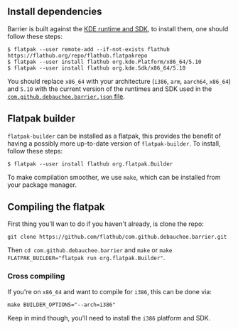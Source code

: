 ## Install dependencies

Barrier is built against the [KDE runtime and SDK](https://github.com/flathub/com.github.debauchee.barrier/blob/master/com.github.debauchee.barrier.json#L3-L5),
to install them, one should follow these steps:

```shell
$ flatpak --user remote-add --if-not-exists flathub https://flathub.org/repo/flathub.flatpakrepo
$ flatpak --user install flathub org.kde.Platform/x86_64/5.10
$ flatpak --user install flathub org.kde.Sdk/x86_64/5.10
```
You should replace `x86_64` with your architecture (`i386`, `arm`, `aarch64`, `x86_64`)
and `5.10` with the current version of the runtimes and SDK used in the [`com.github.debauchee.barrier.json` file](https://github.com/flathub/com.github.debauchee.barrier/blob/master/com.github.debauchee.barrier.json#L3-L5).

## Flatpak builder

`flatpak-builder` can be installed as a flatpak, this provides the benefit of
having a possibly more up-to-date version of `flatpak-builder`. To install,
follow these steps:

```shell
$ flatpak --user install flathub org.flatpak.Builder
```

To make compilation smoother, we use `make`, which can be installed from your package manager.

## Compiling the flatpak

First thing you'll wan to do if you haven't already, is clone the repo:

`git clone https://github.com/flathub/com.github.debauchee.barrier.git`

Then `cd com.github.debauchee.barrier` and `make` or `make FLATPAK_BUILDER="flatpak run org.flatpak.Builder"`.

### Cross compiling

If you're on `x86_64` and want to
compile for `i386`, this can be done via:

`make BUILDER_OPTIONS="--arch=i386"`

Keep in mind though, you'll need to install the `i386` platform and SDK.